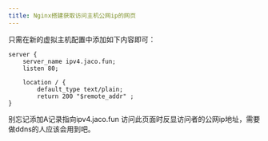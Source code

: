 ```yaml
---
title: Nginx搭建获取访问主机公网ip的网页
---
```


只需在新的虚拟主机配置中添加如下内容即可：


	server {
    	server_name ipv4.jaco.fun;
    	listen 80;

    	location / {
        	default_type text/plain;
        	return 200 "$remote_addr" ;
    }

别忘记添加A记录指向ipv4.jaco.fun
访问此页面时反显访问者的公网ip地址，需要做ddns的人应该会用到吧。
